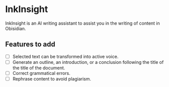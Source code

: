 # InkInsight

InkInsight is an AI writing assistant to assist you in the writing of content in Obisidian.

## Features to add

- [ ] Selected text can be transformed into active voice.
- [ ] Generate an outline, an introduction, or a conclusion following the title of the title of the document.
- [ ] Correct grammatical errors.
- [ ] Rephrase content to avoid plagiarism.
